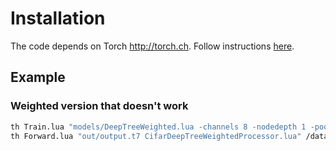 # Installation

The code depends on Torch http://torch.ch. Follow instructions [here](http://torch.ch/docs/getting-started.html).

## Example

### Weighted version that doesn't work
```bash
th Train.lua "models/DeepTreeWeighted.lua -channels 8 -nodedepth 1 -pool 3,6 CifarDeepTreeWeightedProcessor.lua -flip 0.5 -minCropPercent 0.8" /data/cifar10/trainval.txt out/output.t7 -val /data/cifar10/test.txt -valSize -1 -valEvery 1 -batchSize 128 -epochSize -1 -epochs 100 -learningRate 100 -LRDropEvery 20 -LRDropFactor 5
th Forward.lua "out/output.t7 CifarDeepTreeWeightedProcessor.lua" /data/cifar10/test.txt -batchSize 128
```
